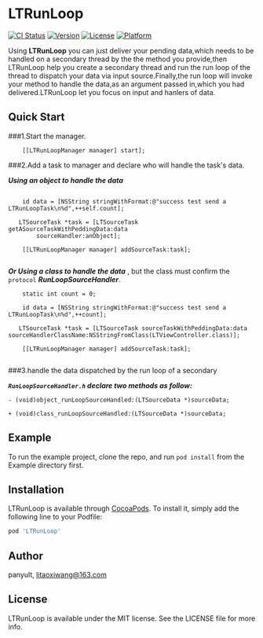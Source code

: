 # LTRunLoop

[![CI Status](http://img.shields.io/travis/panyult/LTRunLoop.svg?style=flat)](https://travis-ci.org/panyult/LTRunLoop)
[![Version](https://img.shields.io/cocoapods/v/LTRunLoop.svg?style=flat)](http://cocoapods.org/pods/LTRunLoop)
[![License](https://img.shields.io/cocoapods/l/LTRunLoop.svg?style=flat)](http://cocoapods.org/pods/LTRunLoop)
[![Platform](https://img.shields.io/cocoapods/p/LTRunLoop.svg?style=flat)](http://cocoapods.org/pods/LTRunLoop)

Using **LTRunLoop** you can just deliver your pending data,which needs to be handled on a secondary thread by the the method you provide,then LTRunLoop help you create a secondary thread and run the run loop of the thread to dispatch your data via input source.Finally,the run loop will invoke your method to handle the data,as an argument passed in,which you had delivered.LTRunLoop let you focus on input and hanlers of data.

## Quick Start

###1.Start the manager.

```ObjC
    [[LTRunLoopManager manager] start];
```

###2.Add a task to manager and declare who will handle the task's data.

***Using an object to handle the data***

```ObjC

	id data = [NSString stringWithFormat:@"success test send a LTRunLoopTask\n%d",++self.count];
	
   LTSourceTask *task = [LTSourceTask getASourceTaskWithPeddingData:data  
        sourceHandler:anObject]; 
            
    [[LTRunLoopManager manager] addSourceTask:task];
    
```

***Or Using a class to handle the data***
, but the class must confirm the `protocol` ***RunLoopSourceHandler***.

```ObjC
    static int count = 0;
    
	id data = [NSString stringWithFormat:@"success test send a LTRunLoopTask\n%d",++count];
	
   LTSourceTask *task = [LTSourceTask sourceTaskWithPeddingData:data sourceHandlerClassName:NSStringFromClass(LTViewController.class)];
    
    [[LTRunLoopManager manager] addSourceTask:task];
    
```


###3.handle the data dispatched by the run loop of a secondary

***`RunLoopSourceHandler.h` declare two methods as follow:***

```
- (void)object_runLoopSourceHandled:(LTSourceData *)sourceData;

+ (void)class_runLoopSourceHandled:(LTSourceData *)sourceData;
```




## Example

To run the example project, clone the repo, and run `pod install` from the Example directory first.


## Installation

LTRunLoop is available through [CocoaPods](http://cocoapods.org). To install
it, simply add the following line to your Podfile:

```ruby
pod 'LTRunLoop'
```

## Author

panyult, litaoxiwang@163.com

## License

LTRunLoop is available under the MIT license. See the LICENSE file for more info.
